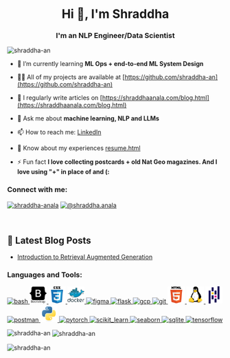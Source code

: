<h1 align="center">Hi 👋, I'm Shraddha</h1>
<h3 align="center">I'm an NLP Engineer/Data Scientist</h3>

<p align="left"> <img src="https://komarev.com/ghpvc/?username=shraddha-an&label=Profile%20views&color=0e75b6&style=flat" alt="shraddha-an" /> </p>

- 🌱 I’m currently learning **ML Ops + end-to-end ML System Design**

- 👨‍💻 All of my projects are available at [https://github.com/shraddha-an](https://github.com/shraddha-an)

- 📝 I regularly write articles on [https://shraddhaanala.com/blog.html](https://shraddhaanala.com/blog.html)

- 💬 Ask me about **machine learning, NLP and LLMs**

- 📫 How to reach me: [LinkedIn](https://linkedin.com/in/shraddha-anala)

- 📄 Know about my experiences [resume.html](https://shraddhaanala.com/resume.html)

- ⚡ Fun fact **I love collecting postcards + old Nat Geo magazines. And I love using "+" in place of and (:**

<h3 align="left">Connect with me:</h3>
<p align="left">
<a href="https://linkedin.com/in/shraddha-anala" target="blank"><img align="center" src="https://raw.githubusercontent.com/rahuldkjain/github-profile-readme-generator/master/src/images/icons/Social/linked-in-alt.svg" alt="shraddha-anala" height="30" width="40" /></a>
<a href="https://medium.com/@shraddha.anala" target="blank"><img align="center" src="https://raw.githubusercontent.com/rahuldkjain/github-profile-readme-generator/master/src/images/icons/Social/medium.svg" alt="@shraddha.anala" height="30" width="40" /></a>
</p>


<br>

## 📘 Latest Blog Posts
<!-- BLOG-POST-LIST:START -->
- [Introduction to Retrieval Augmented Generation](https://shraddhaanala.com/posts/rag-project-intro/)

<h3 align="left">Languages and Tools:</h3>
<p align="left"> <a href="https://www.gnu.org/software/bash/" target="_blank" rel="noreferrer"> <img src="https://www.vectorlogo.zone/logos/gnu_bash/gnu_bash-icon.svg" alt="bash" width="40" height="40"/> </a> <a href="https://getbootstrap.com" target="_blank" rel="noreferrer"> <img src="https://raw.githubusercontent.com/devicons/devicon/master/icons/bootstrap/bootstrap-plain-wordmark.svg" alt="bootstrap" width="40" height="40"/> </a> <a href="https://www.w3schools.com/css/" target="_blank" rel="noreferrer"> <img src="https://raw.githubusercontent.com/devicons/devicon/master/icons/css3/css3-original-wordmark.svg" alt="css3" width="40" height="40"/> </a> <a href="https://www.docker.com/" target="_blank" rel="noreferrer"> <img src="https://raw.githubusercontent.com/devicons/devicon/master/icons/docker/docker-original-wordmark.svg" alt="docker" width="40" height="40"/> </a> <a href="https://www.figma.com/" target="_blank" rel="noreferrer"> <img src="https://www.vectorlogo.zone/logos/figma/figma-icon.svg" alt="figma" width="40" height="40"/> </a> <a href="https://flask.palletsprojects.com/" target="_blank" rel="noreferrer"> <img src="https://www.vectorlogo.zone/logos/pocoo_flask/pocoo_flask-icon.svg" alt="flask" width="40" height="40"/> </a> <a href="https://cloud.google.com" target="_blank" rel="noreferrer"> <img src="https://www.vectorlogo.zone/logos/google_cloud/google_cloud-icon.svg" alt="gcp" width="40" height="40"/> </a> <a href="https://git-scm.com/" target="_blank" rel="noreferrer"> <img src="https://www.vectorlogo.zone/logos/git-scm/git-scm-icon.svg" alt="git" width="40" height="40"/> </a> <a href="https://www.w3.org/html/" target="_blank" rel="noreferrer"> <img src="https://raw.githubusercontent.com/devicons/devicon/master/icons/html5/html5-original-wordmark.svg" alt="html5" width="40" height="40"/> </a> <a href="https://www.linux.org/" target="_blank" rel="noreferrer"> <img src="https://raw.githubusercontent.com/devicons/devicon/master/icons/linux/linux-original.svg" alt="linux" width="40" height="40"/> </a><a href="https://pandas.pydata.org/" target="_blank" rel="noreferrer"> <img src="https://raw.githubusercontent.com/devicons/devicon/2ae2a900d2f041da66e950e4d48052658d850630/icons/pandas/pandas-original.svg" alt="pandas" width="40" height="40"/> </a> <a href="https://postman.com" target="_blank" rel="noreferrer"> <img src="https://www.vectorlogo.zone/logos/getpostman/getpostman-icon.svg" alt="postman" width="40" height="40"/> </a> <a href="https://www.python.org" target="_blank" rel="noreferrer"> <img src="https://raw.githubusercontent.com/devicons/devicon/master/icons/python/python-original.svg" alt="python" width="40" height="40"/> </a> <a href="https://pytorch.org/" target="_blank" rel="noreferrer"> <img src="https://www.vectorlogo.zone/logos/pytorch/pytorch-icon.svg" alt="pytorch" width="40" height="40"/> </a> <a href="https://scikit-learn.org/" target="_blank" rel="noreferrer"> <img src="https://upload.wikimedia.org/wikipedia/commons/0/05/Scikit_learn_logo_small.svg" alt="scikit_learn" width="40" height="40"/> </a> <a href="https://seaborn.pydata.org/" target="_blank" rel="noreferrer"> <img src="https://seaborn.pydata.org/_images/logo-mark-lightbg.svg" alt="seaborn" width="40" height="40"/> </a> <a href="https://www.sqlite.org/" target="_blank" rel="noreferrer"> <img src="https://www.vectorlogo.zone/logos/sqlite/sqlite-icon.svg" alt="sqlite" width="40" height="40"/> </a> <a href="https://www.tensorflow.org" target="_blank" rel="noreferrer"> <img src="https://www.vectorlogo.zone/logos/tensorflow/tensorflow-icon.svg" alt="tensorflow" width="40" height="40"/> </a> </p>

<p><img align="left" src="https://github-readme-stats.vercel.app/api/top-langs?username=shraddha-an&show_icons=true&locale=en&layout=compact" alt="shraddha-an" /></p>

<p>&nbsp;<img align="center" src="https://github-readme-stats.vercel.app/api?username=shraddha-an&show_icons=true&locale=en" alt="shraddha-an" /></p>

<p><img align="center" src="https://github-readme-streak-stats.herokuapp.com/?user=shraddha-an&" alt="shraddha-an" /></p>

